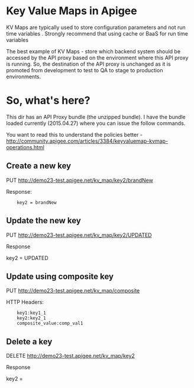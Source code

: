 Key Value Maps in Apigee
========================

KV Maps are typically used to store configuration parameters and not run time variables
.  Strongly recommend that using cache or BaaS for run time variables

The best example of KV Maps - store which backend system should be accessed by the API 
proxy based on the environment where this API proxy is running.  So, the destination of
 the API proxy is unchanged as it is promoted from development to test to QA to stage 
 to production environments.
 
So, what's here?
=================

This dir has an API Proxy bundle (the unzipped bundle).  I have the bundle loaded 
currently (2015.04.27) where you can issue the follow commands.

You want to read this to understand the policies better - http://community.apigee.com/articles/3384/keyvaluemap-kvmap-operations.html



Create a new key
----------------

PUT http://demo23-test.apigee.net/kv_map/key2/brandNew

Response:

        key2 = brandNew

Update the new key
------------------

PUT http://demo23-test.apigee.net/kv_map/key2/UPDATED

Response 

key2 = UPDATED
      

Update using composite key
--------------------------

PUT http://demo23-test.apigee.net/kv_map/composite

HTTP Headers:

        key1:key1_1
        key2:key2_1
        composite_value:comp_val1


Delete a key
------------

DELETE http://demo23-test.apigee.net/kv_map/key2

Response

key2 = 


